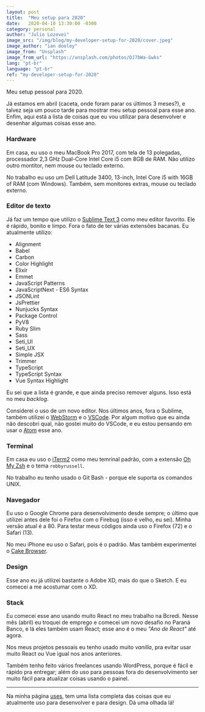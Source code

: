 ```yaml
---
layout: post
title:  "Meu setup para 2020"
date:   2020-04-10 13:30:00 -0300
category: personal
author: "Julio Lozovei"
image_src: "/img/blog/my-developer-setup-for-2020/cover.jpeg"
image_author: "ian dooley"
image_from: "Unsplash"
image_from_url: "https://unsplash.com/photos/DJ7bWa-Gwks"
lang: "pt-br"
language: "pt-br"
ref: "my-developer-setup-for-2020"
---
```

Meu setup pessoal para 2020.
<!--more-->
Já estamos em abril (caceta, onde foram parar os últimos 3 meses?), e talvez seja um pouco tarde para mostrar meu setup pessoal para esse ano. Enfim, aqui está a lista de coisas que eu vou utilizar para desenvolver e desenhar algumas coisas esse ano.


### Hardware
Em casa, eu uso o meu MacBook Pro 2017, com tela de 13 polegadas, processador 2,3 GHz Dual-Core Intel Core i5 com 8GB de RAM. Não utilizo outro montitor, nem mouse ou teclado externo.

No trabalho eu uso um Dell Latitude 3400, 13-inch, Intel Core i5 with 16GB of RAM (com Windows). Também, sem monitores extras, mouse ou teclado externo.


### Editor de texto
Já faz um tempo que utilizo o [Sublime Text 3](https://www.sublimetext.com/) como meu editor favorito. Ele é rápido, bonito e limpo. Fora o fato de ter várias extensões bacanas. Eu atualmente utilizo:

- Alignment
- Babel
- Carbon
- Color Highlight
- Elixir
- Emmet
- JavaScript Patterns
- JavaScriptNext - ES6 Syntax
- JSONLint
- JsPrettier
- Nunjucks Syntax
- Package Control
- PyV8
- Ruby Slim
- Sass
- Seti_UI
- Seti_UX
- Simple JSX
- Trimmer
- TypeScript
- TypeScript Syntax
- Vue Syntax Highlight

Eu sei que a lista é grande, e que ainda preciso remover alguns. Isso está no meu _backlog_.

Considerei o uso de um novo editor. Nos últimos anos, fora o Sublime, também utilizei o [WebStorm](https://www.jetbrains.com/webstorm/) e o [VSCode](https://code.visualstudio.com/). Por algum motivo que eu ainda não descobri qual, não gostei muito do VSCode, e eu estou pensando em usar o [Atom](https://atom.io/) esse ano.


### Terminal
Em casa eu uso o [iTerm2](https://www.iterm2.com/) como meu temrinal padrão, com a extensão [Oh My Zsh](https://github.com/ohmyzsh/ohmyzsh) e o tema `robbyrussell`.

No trabalho eu tenho usado o Git Bash - porque ele suporta os comandos UNIX.


### Navegador
Eu uso o Google Chrome para desenvolvimento desde sempre; o último que utilizei antes dele foi o Firefox com o Firebug (isso é velho, eu sei). Minha versão atual é a 80. Para testar meus códigos ainda uso o Firefox (72) e o Safari (13).

No meu iPhone eu uso o Safari, pois é o padrão. Mas também experimentei o [Cake Browser](https://www.cakebrowser.com/).


### Design
Esse ano eu já utilizei bastante o Adobe XD, mais do que o Sketch. E eu comecei a me acostumar com o XD.


### Stack
Eu comecei esse ano usando muito React no meu trabalho na Bcredi. Nesse mês (abril) eu troquei de emprego e comecei um novo desafio no Paraná Banco, e lá eles também usam React; esse ano é o meu _"Ano de React"_ até agora.

Nos meus projetos pessoais eu tenho usado muito _vanilla_, pra evitar usar muito React ou Vue igual nos anos anteriores.

Também tenho feito vários freelances usando WordPress, porque é fácil e rápido pra entregar; além do uso para pessoas fora do desenvolvimento ser muito fácil para atualizar coisas usando o painel.

---

Na minha página [uses](/uses), tem uma lista completa das coisas que eu atualmente uso para desenvolver e para design. Dá uma olhada lá!
